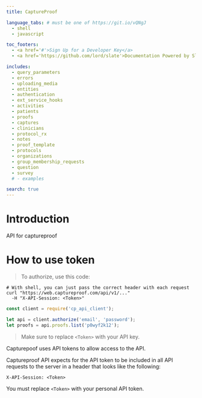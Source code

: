 ```yaml
---
title: CaptureProof

language_tabs: # must be one of https://git.io/vQNgJ
  - shell
  - javascript

toc_footers:
  - <a href='#'>Sign Up for a Developer Key</a>
  - <a href='https://github.com/lord/slate'>Documentation Powered by Slate</a>

includes:
  - query_parameters
  - errors
  - uploading_media
  - entities
  - authentication
  - ext_service_hooks
  - activities
  - patients
  - proofs
  - captures
  - clinicians
  - protocol_rx
  - notes
  - proof_template
  - protocols
  - organizations
  - group_membership_requests
  - question
  - survey
  # - examples

search: true
---
```


# Introduction

API for captureproof

# How to use token

> To authorize, use this code:

```shell
# With shell, you can just pass the correct header with each request
curl "https://web.captureproof.com/api/v1/..."
  -H "X-API-Session: <Token>"
```

```javascript
const client = require('cp_api_client');

let api = client.authorize('email', 'password');
let proofs = api.proofs.list('p0wyf2k12');
```

> Make sure to replace `<Token>` with your API key.

Capturepoof uses API tokens to allow access to the API.

Captureproof API expects for the API token to be included in all API requests to the server in a header that looks like the following:

`X-API-Session: <Token>`

<aside class="notice">
You must replace <code>&lt;Token&gt;</code> with your personal API token.
</aside>
